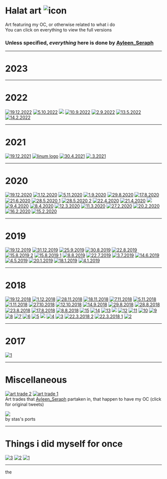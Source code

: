 # Halat art ![icon](https://cdn.discordapp.com/attachments/406052265963683840/944886384047583232/holat_ayleen-seraph_2x.png)

Art featuring my OC, or otherwise related to what i do
<br> You can click on everything to view the full versions

### Unless specified, *everything* here is done by [Ayleen_Seraph](https://twitter.com/Ayleen_Seraph/)

---

# 2023

---

# 2022

[![19.12.2022](https://cdn.discordapp.com/attachments/1125344824401342529/1125396809926332516/image.png)](https://twitter.com/Ayleen_Seraph/status/1604856173630570501?s=20)
[![5.10.2022](https://cdn.discordapp.com/attachments/1125344824401342529/1125397766730952784/image.png)](https://twitter.com/Ayleen_Seraph/status/1577683561632628736?s=20)
[![](https://cdn.discordapp.com/attachments/1125344824401342529/1126883669710229615/image.png)](https://cdn.discordapp.com/attachments/1125344824401342529/1126883668703580290/image.png)
[![10.9.2022](https://cdn.discordapp.com/attachments/1125344824401342529/1125398638311522424/image.png)](https://twitter.com/Ayleen_Seraph/status/1568446191842516993?s=20)
[![2.9.2022](https://cdn.discordapp.com/attachments/1125344824401342529/1125428434491953172/image.png)](https://cdn.discordapp.com/attachments/1125344824401342529/1125428434064125962/wake_up_halat_.png)
[![13.5.2022](https://media.discordapp.net/attachments/1125344824401342529/1125401696307253368/image.png)](https://twitter.com/Ayleen_Seraph/status/1524797124482940929?s=20)
[![14.2.2022](https://cdn.discordapp.com/attachments/1125344824401342529/1125872970313769083/image.png)](https://cdn.discordapp.com/attachments/1125344824401342529/1125872970057908376/halat_bunny_1402.png)

---

# 2021

[![19.12.2021](https://media.discordapp.net/attachments/1125344824401342529/1125404571737538600/image.png)](https://twitter.com/Ayleen_Seraph/status/1472629474021806089?s=20)
[![linum logo](https://media.discordapp.net/attachments/1125344824401342529/1125423814239584256/linum128.png)](https://media.discordapp.net/attachments/1125344824401342529/1125423814239584256/linum128.png)
[![30.4.2021](https://media.discordapp.net/attachments/1125344824401342529/1125419052530139217/image.png)](https://twitter.com/Ayleen_Seraph/status/1387897757403385856)
[![.3.2021](https://cdn.discordapp.com/attachments/1125344824401342529/1126887825980260464/image.png)](https://cdn.discordapp.com/attachments/1125344824401342529/1126887825716027513/unknown.png)

---

# 2020

[![19.12.2020](https://media.discordapp.net/attachments/1125344824401342529/1125422066871582720/image.png)](https://twitter.com/Ayleen_Seraph/status/1340311049141161987?s=20)
[![1.12.2020](https://media.discordapp.net/attachments/1125344824401342529/1125425352412495872/image.png)](https://twitter.com/Ayleen_Seraph/status/1333465598135775235)
[![5.11.2020](https://cdn.discordapp.com/attachments/1125344824401342529/1125425729811783720/image.png)](https://twitter.com/Ayleen_Seraph/status/1324122622641266695)
[![1.9.2020](https://cdn.discordapp.com/attachments/1125344824401342529/1126478122389356615/image.png)](https://cdn.discordapp.com/attachments/1125344824401342529/1126478121969913896/halat_marionette_0109-.png)
[![29.8.2020](https://cdn.discordapp.com/attachments/1125344824401342529/1125429407989907528/image.png)](https://cdn.discordapp.com/attachments/1125344824401342529/1125429407524335726/halatt_2808.png)
[![17.8.2020](https://cdn.discordapp.com/attachments/1125344824401342529/1125430129808646196/image.png)](https://cdn.discordapp.com/attachments/1125344824401342529/1125430129380835478/Screenshot_2020-08-17-07-40-10-118_com.png)
[![21.6.2020](https://cdn.discordapp.com/attachments/1125344824401342529/1125430620806467604/image.png)](https://cdn.discordapp.com/attachments/1125344824401342529/1125430620244414586/unknown.png)
[![28.5.2020 1](https://media.discordapp.net/attachments/1125344824401342529/1125426631243206746/image.png)](https://twitter.com/Ayleen_Seraph/status/1265966035548733440)
[![28.5.2020 2](https://media.discordapp.net/attachments/1125344824401342529/1125426631465521313/image.png)](https://twitter.com/Ayleen_Seraph/status/1265966035548733440)
[![22.4.2020](https://cdn.discordapp.com/attachments/1125344824401342529/1125431207329538048/image.png)](https://cdn.discordapp.com/attachments/1125344824401342529/1125431206889148527/halat_ayleen_2204.png)
[![21.4.2020](https://cdn.discordapp.com/attachments/1125344824401342529/1125431794985078804/image.png)](https://cdn.discordapp.com/attachments/1125344824401342529/1125431794574045314/unknown1.png)
[![](https://cdn.discordapp.com/attachments/1125344824401342529/1126144038551167038/image.png)](https://cdn.discordapp.com/attachments/1125344824401342529/1126144038358220912/unknown-3.png)
[![9.4.2020](https://cdn.discordapp.com/attachments/1125344824401342529/1126144589267480659/image.png)](https://cdn.discordapp.com/attachments/1125344824401342529/1126144589024215070/2.png)
[![8.4.2020](https://cdn.discordapp.com/attachments/1125344824401342529/1125432584726397099/image.png)](https://cdn.discordapp.com/attachments/1125344824401342529/1125432584265019392/halat_uwu_0704_5.png)
[![12.3.2020](https://media.discordapp.net/attachments/1125344824401342529/1125427182265712670/image.png)](https://twitter.com/Ayleen_Seraph/status/1237794615777996800)
[![11.3.2020](https://cdn.discordapp.com/attachments/1125344824401342529/1125433894834012160/image.png)](https://cdn.discordapp.com/attachments/1125344824401342529/1125433894406205571/h1-.gif)
[![27.2.2020](https://cdn.discordapp.com/attachments/1125344824401342529/1125435569305038978/image.png)](https://cdn.discordapp.com/attachments/1125344824401342529/1125435568914976848/ayleen_halat_sketch_2702_2020.png)
[![20.2.2020](https://cdn.discordapp.com/attachments/1125344824401342529/1125892986899812512/image.png)](https://cdn.discordapp.com/attachments/1125344824401342529/1125892986715246762/halatdab.png)
[![16.2.2020](https://cdn.discordapp.com/attachments/1125344824401342529/1125435926613594122/image.png)](https://cdn.discordapp.com/attachments/1125344824401342529/1125435926206742598/unknown2.png)
[![15.2.2020](https://cdn.discordapp.com/attachments/1125344824401342529/1125436475438276708/image.png)](https://cdn.discordapp.com/attachments/1125344824401342529/1125436475153055905/unknown_7_2020.png)

---

# 2019

[![19.12.2019](https://media.discordapp.net/attachments/1125344824401342529/1125422966696575056/image.png)](https://twitter.com/Ayleen_Seraph/status/1208020827469430784)
[![31.12.2019](https://media.discordapp.net/attachments/1125344824401342529/1125426125355614268/image.png)](https://twitter.com/Ayleen_Seraph/status/1211849334339383297)
[![25.9.2019](https://cdn.discordapp.com/attachments/1125344824401342529/1125437710308475052/image.png)](https://cdn.discordapp.com/attachments/1125344824401342529/1125437709947773058/halat_and_cat-.png)
[![30.8.2019](https://cdn.discordapp.com/attachments/1125344824401342529/1125438232113446952/image.png)](https://cdn.discordapp.com/attachments/1125344824401342529/1125438231706615838/halat_animu_eyes.png)
[![22.8.2019](https://cdn.discordapp.com/attachments/1125344824401342529/1126487426530037760/image.png)](https://cdn.discordapp.com/attachments/1125344824401342529/1126487426274164786/image.png)
[![15.8.2019 2](https://cdn.discordapp.com/attachments/1125344824401342529/1126481749296300072/image.png)](https://cdn.discordapp.com/attachments/1125344824401342529/1126481748948160543/image.png)
[![15.8.2019 1](https://cdn.discordapp.com/attachments/1125344824401342529/1126481869815431188/image.png)](https://cdn.discordapp.com/attachments/1125344824401342529/1126481869391790090/halat_ref.png)
[![8.8.2019](https://cdn.discordapp.com/attachments/1125344824401342529/1126478419815829524/image.png)](https://cdn.discordapp.com/attachments/1125344824401342529/1126478419492872383/halat_and_clover_080819.png)
[![22.7.2019](https://cdn.discordapp.com/attachments/1125344824401342529/1126477365422333982/image.png)](https://cdn.discordapp.com/attachments/1125344824401342529/1126477364805779487/IMG_20190721_235701.png)
[![3.7.2019](https://cdn.discordapp.com/attachments/1125344824401342529/1126477009825050787/image.png)](https://cdn.discordapp.com/attachments/1125344824401342529/1126477009539846194/unknown.png)
[![14.6.2019](https://cdn.discordapp.com/attachments/1125344824401342529/1125438651292197047/image.png)](https://cdn.discordapp.com/attachments/1125344824401342529/1125438650939883590/halat_1106.png)
[![4.5.2019](https://media.discordapp.net/attachments/1125344824401342529/1125427182626427020/image.png)](https://twitter.com/Ayleen_Seraph/status/1237794615777996800)
[![20.1.2019](https://cdn.discordapp.com/attachments/1125344824401342529/1125440279755898920/image.png)](https://cdn.discordapp.com/attachments/1125344824401342529/1125440279185477712/green_greens_2001_--2.png)
[![18.1.2019](https://cdn.discordapp.com/attachments/1125344824401342529/1125440552872194079/image.png)](https://cdn.discordapp.com/attachments/1125344824401342529/1125440552284983376/eye_1801.png)
[![4.1.2019](https://cdn.discordapp.com/attachments/1125344824401342529/1125440936411926558/image.png)](https://cdn.discordapp.com/attachments/1125344824401342529/1125440933832433806/unknown.png)

---

# 2018

[![19.12.2018](https://cdn.discordapp.com/attachments/1125344824401342529/1125892656153767996/image.png)](https://cdn.discordapp.com/attachments/1125344824401342529/1125892655423967314/halatolor_and_marxayleen19122018.png)
[![1.12.2018](https://cdn.discordapp.com/attachments/1125344824401342529/1125892211100360835/image.png)](https://cdn.discordapp.com/attachments/1125344824401342529/1125892210722881646/t-shirts.png)
[![28.11.2018](https://cdn.discordapp.com/attachments/1125344824401342529/1125873313357500416/image.png)](https://cdn.discordapp.com/attachments/1125344824401342529/1125873313055518820/unknown.png)
[![18.11.2018](https://cdn.discordapp.com/attachments/1125344824401342529/1125891568038064308/image.png)](https://cdn.discordapp.com/attachments/1125344824401342529/1125891567803191416/halat_chao_sprite.png)
[![7.11.2018](https://cdn.discordapp.com/attachments/1125344824401342529/1125891665958293544/image.png)](https://cdn.discordapp.com/attachments/1125344824401342529/1125891665698242624/halatolor_sprite.png)
[![5.11.2018](https://cdn.discordapp.com/attachments/1125344824401342529/1125890411748139068/image.png)](https://cdn.discordapp.com/attachments/1125344824401342529/1125890411244818512/hugs_0411_2018.png)
[![1.11.2018](https://cdn.discordapp.com/attachments/1125344824401342529/1125890133439299595/image.png)](https://cdn.discordapp.com/attachments/1125344824401342529/1125890132969529446/haralsei---.png)
[![27.10.2018](https://cdn.discordapp.com/attachments/1125344824401342529/1125889889540513854/image.png)](https://cdn.discordapp.com/attachments/1125344824401342529/1125889889334984775/unknown-21_2018.png)
[![12.10.2018](https://cdn.discordapp.com/attachments/1125344824401342529/1125889593649147994/image.png)](https://cdn.discordapp.com/attachments/1125344824401342529/1125889593225531442/kirbyleen_and_bandana_halattle_dee2018.png)
[![14.9.2018](https://cdn.discordapp.com/attachments/1125344824401342529/1125889018459070544/image.png)](https://cdn.discordapp.com/attachments/1125344824401342529/1125889018060615750/green_greens_1409_2018.png)
[![29.8.2018](https://cdn.discordapp.com/attachments/1125344824401342529/1125888747494445167/image.png)](https://cdn.discordapp.com/attachments/1125344824401342529/1125888747066638336/kirby_oc_2908_2018.png)
[![28.8.2018](https://cdn.discordapp.com/attachments/1125344824401342529/1125888558926921778/image.png)](https://cdn.discordapp.com/attachments/1125344824401342529/1125888558549450783/kirby_oc_maybe_2018.png)
[![23.8.2018](https://cdn.discordapp.com/attachments/1125344824401342529/1125888010140012575/image.png)](https://cdn.discordapp.com/attachments/1125344824401342529/1125888009577971802/halat_2308_2018.png)
[![17.8.2018](https://cdn.discordapp.com/attachments/1125344824401342529/1125887727561347183/image.png)](https://cdn.discordapp.com/attachments/1125344824401342529/1125887726948995142/holatolor2018.png)
[![8.8.2018](https://cdn.discordapp.com/attachments/1125344824401342529/1125886593442521198/image.png)](https://cdn.discordapp.com/attachments/1125344824401342529/1125886592763035688/holat_maido_2018.png)
[![15](https://cdn.discordapp.com/attachments/1125344824401342529/1125886150507245619/image.png)](https://cdn.discordapp.com/attachments/1125344824401342529/1125886150062645278/green3107_2018.png)
[![14](https://cdn.discordapp.com/attachments/1125344824401342529/1125885886266097735/image.png)](https://cdn.discordapp.com/attachments/1125344824401342529/1125885885947322378/halatik_2018.png)
[![13](https://cdn.discordapp.com/attachments/1125344824401342529/1125885690916384829/image.png)](https://cdn.discordapp.com/attachments/1125344824401342529/1125885690408869969/sleep_kirby_holat_2018.png)
[![](https://cdn.discordapp.com/attachments/1125344824401342529/1126143602746208367/image.png)](https://cdn.discordapp.com/attachments/1125344824401342529/1126143602486149281/unknown.png)
[![12](https://cdn.discordapp.com/attachments/1125344824401342529/1125885357288870009/image.png)](https://cdn.discordapp.com/attachments/1125344824401342529/1125885356949123162/holat_eevee-2018.png)
[![11](https://cdn.discordapp.com/attachments/1125344824401342529/1125885112257622176/image.png)](https://cdn.discordapp.com/attachments/1125344824401342529/1125885111825604688/halat_kirby_mirror.png)
[![10](https://cdn.discordapp.com/attachments/1125344824401342529/1125884823404281926/image.png)](https://cdn.discordapp.com/attachments/1125344824401342529/1125884823022608384/halat_and_kirby_0806_2018.png)
[![9](https://cdn.discordapp.com/attachments/1125344824401342529/1125884541215719484/image.png)](https://cdn.discordapp.com/attachments/1125344824401342529/1125884540695629875/holat_madotsuki_r63-.png)
[![8](https://cdn.discordapp.com/attachments/1125344824401342529/1125884201942654986/image.png)](https://cdn.discordapp.com/attachments/1125344824401342529/1125884201670017124/h_copy.png)
[![7](https://cdn.discordapp.com/attachments/1125344824401342529/1125883970924585051/image.png)](https://cdn.discordapp.com/attachments/1125344824401342529/1125883970635173889/cute_halat4.png)
[![6](https://cdn.discordapp.com/attachments/1125344824401342529/1125878156935573684/image.png)](https://cdn.discordapp.com/attachments/1125344824401342529/1125878156692299816/sakura_halat.png)
[![5](https://cdn.discordapp.com/attachments/1125344824401342529/1125877889502552126/image.png)](https://cdn.discordapp.com/attachments/1125344824401342529/1125877889196376165/tumblrboi_copy.png)
[![](https://cdn.discordapp.com/attachments/1125344824401342529/1126477455180451850/image.png)](https://cdn.discordapp.com/attachments/1125344824401342529/1126477454962327583/tumblr_holat.png)
[![4](https://cdn.discordapp.com/attachments/1125344824401342529/1125877524128337952/image.png)](https://cdn.discordapp.com/attachments/1125344824401342529/1125877523859910756/unknown2018.png)
[![3](https://cdn.discordapp.com/attachments/1125344824401342529/1125877177292955678/image.png)](https://cdn.discordapp.com/attachments/1125344824401342529/1125877177032900718/unknown-25.png)
[![22.3.2018 2](https://cdn.discordapp.com/attachments/1125344824401342529/1125896101850001569/image.png)](https://cdn.discordapp.com/attachments/1125344824401342529/1125896101501866004/fastholat.gif)
[![22.3.2018 1](https://cdn.discordapp.com/attachments/1125344824401342529/1125896052445290607/image.png)](https://cdn.discordapp.com/attachments/1125344824401342529/1125896052046835723/holatstol.gif)
[![2](https://cdn.discordapp.com/attachments/1125344824401342529/1125876986674413678/image.png)](https://cdn.discordapp.com/attachments/1125344824401342529/1125876986401804318/mini_halat.png)

---

# 2017

[![1](https://cdn.discordapp.com/attachments/1125344824401342529/1125876791488294912/image.png)](https://cdn.discordapp.com/attachments/1125344824401342529/1125876791085645844/halat.png)

---

# Miscellaneous

[![art trade 2](https://cdn.discordapp.com/attachments/1125344824401342529/1126471541018873917/image.png)](https://twitter.com/drakenstel/status/1460875063918358530)
[![art trade 1](https://cdn.discordapp.com/attachments/1125344824401342529/1126471540737843331/image.png)](https://twitter.com/oh_gh0st/status/1434017523310149636)
<br> Art trades that [Ayleen_Seraph](https://twitter.com/Ayleen_Seraph/) partaken in, that happen to have my OC (click for original tweets)

[![](https://cdn.discordapp.com/attachments/1125344824401342529/1126884854370414644/image.png)](https://cdn.discordapp.com/attachments/1125344824401342529/1126884854039052288/image.png)
<br> by stas's ports

---

# Things i did myself for once

[![3](https://cdn.discordapp.com/attachments/1125344824401342529/1126476021982568478/image.png)](https://cdn.discordapp.com/attachments/1125344824401342529/1126476021781254234/image.png)
[![2](https://cdn.discordapp.com/attachments/1125344824401342529/1126889581158092830/image.png)](https://cdn.discordapp.com/attachments/1125344824401342529/1126889580935786637/685ce0506f7584eb.png)
[![1](https://cdn.discordapp.com/attachments/1125344824401342529/1126475136388837436/image.png)](https://cdn.discordapp.com/attachments/1125344824401342529/1126475136107806883/image.png)

---

the

